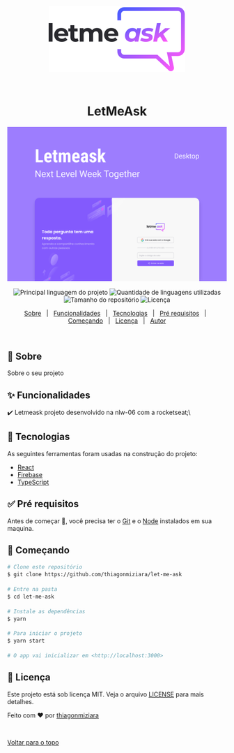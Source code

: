 <div align="center" id="top"> 
  <img src="./logo.svg" alt="Let Me Ask" />

&#xa0;

  <!-- <a href="https://letmeask.netlify.com">Demo</a> -->
</div>

<h1 align="center">LetMeAsk</h1>

 <img src="./readme.svg" alt="LetMeAsk" />

<p align="center">
  <img alt="Principal linguagem do projeto" src="https://img.shields.io/github/languages/top/thiagonmiziara/let-me-ask?color=56BEB8">

  <img alt="Quantidade de linguagens utilizadas" src="https://img.shields.io/github/languages/count/thiagonmiziara/let-me-ask?color=56BEB8">

  <img alt="Tamanho do repositório" src="https://img.shields.io/github/repo-size/thiagonmiziara/let-me-ask?color=56BEB8">

  <img alt="Licença" src="https://img.shields.io/github/license/thiagonmiziara/let-me-ask?color=56BEB8">

  <!-- <img alt="Github issues" src="https://img.shields.io/github/issues/thiagonmiziara/let-me-ask?color=56BEB8" /> -->

  <!-- <img alt="Github forks" src="https://img.shields.io/github/forks/thiagonmiziara/let-me-ask?color=56BEB8" /> -->

  <!-- <img alt="Github stars" src="https://img.shields.io/github/stars/thiagonmiziara/let-me-ask?color=56BEB8" /> -->
</p>

<!-- Status -->

<!-- <h4 align="center">
	🚧  Let Me Ask 🚀 Em construção...  🚧
</h4>

<hr> -->

<p align="center">
  <a href="#dart-sobre">Sobre</a> &#xa0; | &#xa0; 
  <a href="#sparkles-funcionalidades">Funcionalidades</a> &#xa0; | &#xa0;
  <a href="#rocket-tecnologias">Tecnologias</a> &#xa0; | &#xa0;
  <a href="#white_check_mark-pré-requesitos">Pré requisitos</a> &#xa0; | &#xa0;
  <a href="#checkered_flag-começando">Começando</a> &#xa0; | &#xa0;
  <a href="#memo-licença">Licença</a> &#xa0; | &#xa0;
  <a href="https://github.com/thiagonmiziara" target="_blank">Autor</a>
</p>

<br>

## :dart: Sobre

Sobre o seu projeto

## :sparkles: Funcionalidades

:heavy_check_mark: Letmeask projeto desenvolvido na nlw-06 com a rocketseat;\

## :rocket: Tecnologias

As seguintes ferramentas foram usadas na construção do projeto:

- [React](https://pt-br.reactjs.org/)
- [Firebase](https://reactnative.dev/)
- [TypeScript](https://www.typescriptlang.org/)

## :white_check_mark: Pré requisitos

Antes de começar :checkered_flag:, você precisa ter o [Git](https://git-scm.com) e o [Node](https://nodejs.org/en/) instalados em sua maquina.

## :checkered_flag: Começando

```bash
# Clone este repositório
$ git clone https://github.com/thiagonmiziara/let-me-ask

# Entre na pasta
$ cd let-me-ask

# Instale as dependências
$ yarn

# Para iniciar o projeto
$ yarn start

# O app vai inicializar em <http://localhost:3000>
```

## :memo: Licença

Este projeto está sob licença MIT. Veja o arquivo [LICENSE](LICENSE.md) para mais detalhes.

Feito com :heart: por <a href="https://github.com/thiagonmiziara" target="_blank">thiagonmiziara</a>

&#xa0;

<a href="#top">Voltar para o topo</a>
